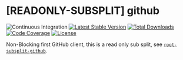 # [READONLY-SUBSPLIT] github


![Continuous Integration](https://github.com/php-api-clients/github/workflows/Continuous%20Integration/badge.svg)
[![Latest Stable Version](https://poser.pugx.org/api-clients/github/v/stable.png)](https://packagist.org/packages/api-clients/github)
[![Total Downloads](https://poser.pugx.org/api-clients/github/downloads.png)](https://packagist.org/packages/api-clients/github)
[![Code Coverage](https://scrutinizer-ci.com/g/php-api-clients/github/badges/coverage.png?b==)](https://scrutinizer-ci.com/g/php-api-clients/github/?branch=)
[![License](https://poser.pugx.org/api-clients/github/license.png)](https://packagist.org/packages/api-clients/github)

Non-Blocking first GitHub  client, this is a read only sub split, see [`root-subsplit-github`](https://github.com/php-api-clients/root-subsplit-github).
